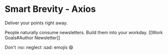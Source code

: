 # Smart Brevity - Axios
Deliver your points right away.

People naturally consume newsletters. Build them into your workday.
[[Work Goals#Author Newsletter]]

Don't :no: neglect :sad: emojis :smile: